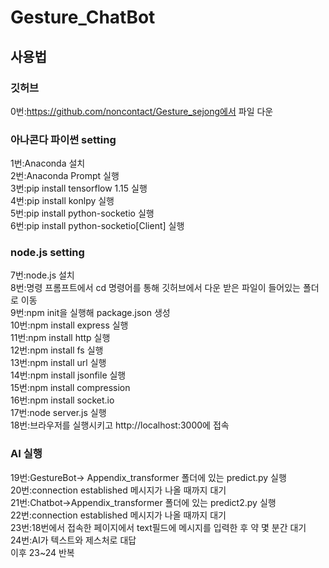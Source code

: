 # Gesture_ChatBot

## 사용법

### 깃허브  
0번:https://github.com/noncontact/Gesture_sejong에서 파일 다운

### 아나콘다 파이썬 setting  
1번:Anaconda 설치  
2번:Anaconda Prompt 실행  
3번:pip install tensorflow 1.15 실행  
4번:pip install konlpy 실행  
5번:pip install python-socketio 실행  
6번:pip install python-socketio[Client] 실행  

### node.js setting  
7번:node.js 설치  
8번:명령 프롬프트에서 cd 명령어를 통해 깃허브에서 다운 받은 파일이 들어있는 폴더로 이동  
9번:npm init을 실행해 package.json 생성  
10번:npm install express 실행  
11번:npm install http 실행  
12번:npm install fs 실행  
13번:npm install url 실행  
14번:npm install jsonfile 실행  
15번:npm install compression  
16번:npm install socket.io  
17번:node server.js 실행  
18번:브라우저를 실행시키고 http://localhost:3000에 접속  

### AI 실행  
19번:GestureBot-> Appendix_transformer 폴더에 있는 predict.py 실행  
20번:connection established 메시지가 나올 때까지 대기  
21번:Chatbot->Appendix_transformer 폴더에 있는 predict2.py 실행  
22번:connection established 메시지가 나올 때까지 대기  
23번:18번에서 접속한 페이지에서 text필드에 메시지를 입력한 후 약 몇 분간 대기  
24번:AI가 텍스트와 제스처로 대답  
이후 23~24 반복  
